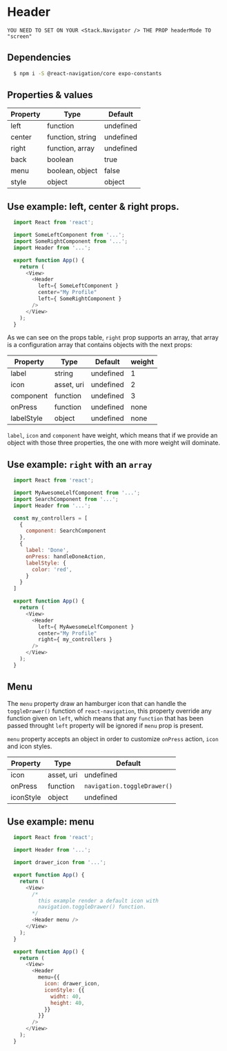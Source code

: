# Header
```
YOU NEED TO SET ON YOUR <Stack.Navigator /> THE PROP headerMode TO "screen"
```
## Dependencies
```bash
  $ npm i -S @react-navigation/core expo-constants
```

## Properties & values
Property     |      Type            | Default    
------------ | -------------------- | ----------
left         | function             | undefined 
center       | function, string     | undefined 
right        | function, array      | undefined 
back         | boolean              | true      
menu         | boolean, object      | false     
style        | object               | object    

## Use example: left, center & right props.
```javascript
  import React from 'react';

  import SomeLeftComponent from '...';
  import SomeRightComponent from '...';
  import Header from '...';

  export function App() {
    return (
      <View>
        <Header
          left={ SomeLeftComponent }
          center="My Profile"
          left={ SomeRightComponent }
        />
      </View>
    );
  }
```

As we can see on the props table, `right` prop supports an array, that array is a configuration array that contains objects with the next props:

Property     | Type                 | Default   | weight |
------------ | -------------------- | ----------| ------ |
label        | string               | undefined | 1      |
icon         | asset, uri           | undefined | 2      |
component    | function             | undefined | 3      |
onPress      | function             | undefined | none   |
labelStyle   | object               | undefined | none   |

`label`, `icon` and `component` have weight, which means that if we provide an object with those three properties, the one with more weight will dominate.

## Use example: `right` with an `array`
```javascript
  import React from 'react';

  import MyAwesomeLelfComponent from '...';
  import SearchComponent from '...';
  import Header from '...';

  const my_controllers = [
    {
      component: SearchComponent
    },
    {
      label: 'Done',
      onPress: handleDoneAction,
      labelStyle: {
        color: 'red',
      }
    }
  ]

  export function App() {
    return (
      <View>
        <Header
          left={ MyAwesomeLelfComponent }
          center="My Profile"
          right={ my_controllers }
        />
      </View>
    );
  }
```

## Menu
The `menu` property draw an hamburger icon that can handle the `toggleDrawer()` function of `react-navigation`, this property override any function given on `left`, which means that any `function` that has been passed throught `left` property will be ignored if `menu` prop is present.

`menu` property accepts an object in order to customize `onPress` action, `icon` and icon styles.

Property     | Type                 | Default                     |
------------ | -------------------- | --------------------------- |
icon         | asset, uri           | undefined                   |
onPress      | function             | `navigation.toggleDrawer()` |
iconStyle    | object               | undefined                   |

## Use example: menu
```javascript
  import React from 'react';

  import Header from '...';

  import drawer_icon from '...';

  export function App() {
    return (
      <View>
        /* 
          this example render a default icon with 
          navigation.toggleDrawer() function.
        */
        <Header menu />
      </View>
    );
  }

  export function App() {
    return (
      <View>
        <Header
          menu={{
            icon: drawer_icon,
            iconStyle: {{
              widht: 40,
              height: 40,
            }}
          }}
        />
      </View>
    );
  }
```